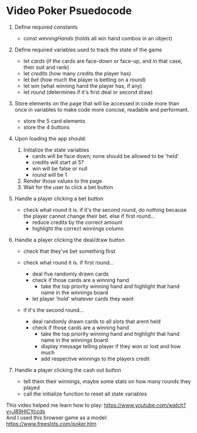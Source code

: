 # Video Poker Psuedocode

1. Define required constants
    * const _winningHands_ (holds all win hand combos in an object)

2. Define required variables used to track the state of the game
    * let _cards_ (if the cards are face-down or face-up, and in that case, their suit and rank)
    * let _credits_ (how many credits the player has)
    * let _bet_ (how much the player is betting on a round)
    * let _win_ (what winning hand the player has, if any)
    * let _round_ (determines if it's first deal or second draw)

3. Store elements on the page that will be accessed in code more than once in variables to make code more concise, readable and performant.
    * store the 5 card elements
    * store the 4 buttons

4. Upon loading the app should:
    1. Initialize the state variables
        * cards will be face down; none should be allowed to be 'held'
        * credits will start at 5?
        * win will be false or null
        * round will be 1
    2. Render those values to the page
    3. Wait for the user to click a bet button

5. Handle a player clicking a bet button
    * check what round it is. if it's the second round, do nothing because the player cannot change their bet. else if first round...
        * reduce credits by the correct amount
        * highlight the correct winnings column

6. Handle a player clicking the deal/draw button
    * check that they've bet something first
    * check what round it is. if first round...
        * deal five randomly drawn cards
        * check if those cards are a winning hand
            * take the top priority winning hand and highlight that hand name in the winnings board
        * let player 'hold' whatever cards they want

    * if it's the second round...
        * deal randomly drawn cards to all slots that arent held
        * check if those cards are a winning hand
            * take the top priority winning hand and highlight that hand name in the winnings board
            * display message telling player if they won or lost and how much
            * add respective winnings to the players credit

7. Handle a player clicking the cash out button
    * tell them their winnings, maybe some stats on how many rounds they played 
    * call the initialize function to reset all state variables

This video helped me learn how to play: https://www.youtube.com/watch?v=J89HlCYccds  
And I used this browser game as a model: https://www.freeslots.com/poker.htm
